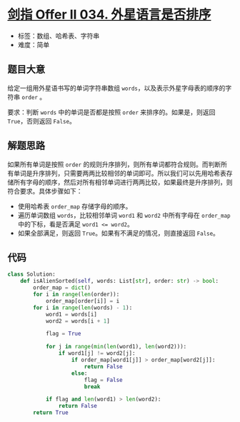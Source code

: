 # [剑指 Offer II 034. 外星语言是否排序](https://leetcode.cn/problems/lwyVBB/)

- 标签：数组、哈希表、字符串
- 难度：简单

## 题目大意

给定一组用外星语书写的单词字符串数组 `words`，以及表示外星字母表的顺序的字符串 `order` 。

要求：判断 `words` 中的单词是否都是按照 `order` 来排序的。如果是，则返回 `True`，否则返回 `False`。

## 解题思路

如果所有单词是按照 `order` 的规则升序排列，则所有单词都符合规则。而判断所有单词是升序排列，只需要两两比较相邻的单词即可。所以我们可以先用哈希表存储所有字母的顺序，然后对所有相邻单词进行两两比较，如果最终是升序排列，则符合要求。具体步骤如下：

- 使用哈希表 `order_map` 存储字母的顺序。
- 遍历单词数组 `words`，比较相邻单词 `word1` 和 `word2` 中所有字母在 `order_map` 中的下标，看是否满足 `word1 <= word2`。
- 如果全部满足，则返回 `True`。如果有不满足的情况，则直接返回 `False`。 

## 代码

```Python
class Solution:
    def isAlienSorted(self, words: List[str], order: str) -> bool:
        order_map = dict()
        for i in range(len(order)):
            order_map[order[i]] = i
        for i in range(len(words) - 1):
            word1 = words[i]
            word2 = words[i + 1]

            flag = True

            for j in range(min(len(word1), len(word2))):
                if word1[j] != word2[j]:
                    if order_map[word1[j]] > order_map[word2[j]]:
                        return False
                    else:
                        flag = False
                        break

            if flag and len(word1) > len(word2):
                return False
        return True
```

